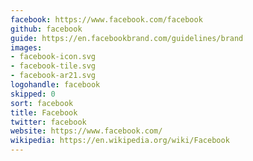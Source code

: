 ```yaml
---
facebook: https://www.facebook.com/facebook
github: facebook
guide: https://en.facebookbrand.com/guidelines/brand
images:
- facebook-icon.svg
- facebook-tile.svg
- facebook-ar21.svg
logohandle: facebook
skipped: 0
sort: facebook
title: Facebook
twitter: facebook
website: https://www.facebook.com/
wikipedia: https://en.wikipedia.org/wiki/Facebook
---
```


